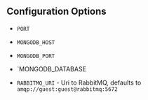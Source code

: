 ## Configuration Options

- `PORT`

- `MONGODB_HOST`
- `MONGODB_PORT`
- `MONGODB_DATABASE

- `RABBITMQ_URI` - Uri to RabbitMQ, defaults to `amqp://guest:guest@rabbitmq:5672`